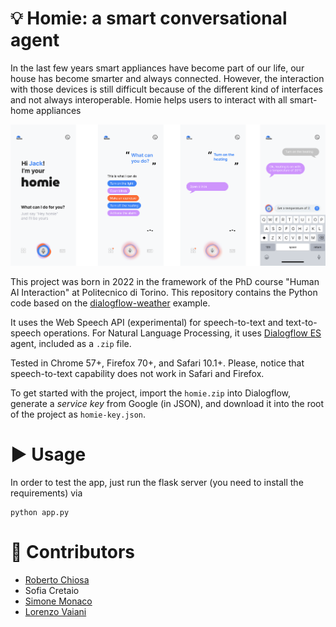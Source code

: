 # 💡 Homie: a smart conversational agent

In the last few years smart appliances have become part of our life, our house has become smarter and always connected.
However, the interaction with those devices is still difficult because of the different kind of interfaces and not
always interoperable. Homie helps users to interact with all smart-home appliances

![alt text](static/hero.png)

This project was born in 2022 in the framework of the PhD course "Human AI Interaction" at Politecnico di Torino. This
repository contains the Python code based on the [dialogflow-weather](https://github.com/luigidr/dialogflow-weather)
example.

It uses the Web Speech API (experimental) for speech-to-text and text-to-speech operations. For Natural Language
Processing, it uses [Dialogflow ES](https://dialogflow.cloud.google.com) agent, included as a `.zip` file.

Tested in Chrome 57+, Firefox 70+, and Safari 10.1+. Please, notice that speech-to-text capability does not work in
Safari and Firefox.

To get started with the project, import the `homie.zip` into Dialogflow, generate a _service key_ from Google (in JSON),
and download it into the root of the project as `homie-key.json`.

# ▶ Usage
In order to test the app, just run the flask server (you need to install the requirements) via
```
python app.py
```

# 👥 Contributors
* [Roberto Chiosa](https://github.com/RobertoChiosa)
* Sofia Cretaio
* [Simone Monaco](https://github.com/simone7monaco)
* [Lorenzo Vaiani](https://github.com/VaianiLorenzo)
